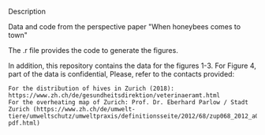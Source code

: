  Description

Data and code from the perspective paper "When honeybees comes to town"

The .r file provides the code to generate the figures.

In addition, this repository contains the data for the figures 1-3.
For Figure 4, part of the data is confidential, Please, refer to the contacts provided:

    For the distribution of hives in Zurich (2018): https://www.zh.ch/de/gesundheitsdirektion/veterinaeramt.html
    For the overheating map of Zurich: Prof. Dr. Eberhard Parlow / Stadt Zurich (https://www.zh.ch/de/umwelt-tiere/umweltschutz/umweltpraxis/definitionsseite/2012/68/zup068_2012_a0030_klimaanalyse-pdf.html)

